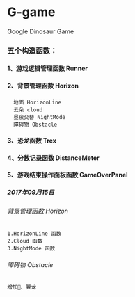 # G-game
Google Dinosaur Game

### 五个构造函数：
  #### 1、游戏逻辑管理函数 Runner
  #### 2、背景管理函数 Horizon
      地面 HorizonLine
      云朵 cloud
      昼夜交替 NightMode
      障碍物 Obstacle
  #### 3、恐龙函数 Trex
  #### 4、分数记录函数 DistanceMeter
  #### 5、游戏结束操作面板函数 GameOverPanel
  ##### 2017年09月15日
  ###### 背景管理函数 Horizon
    1.HorizonLine 函数
    2.Cloud 函数
    3.NightMode 函数
  
  ###### 障碍物 Obstacle
    增加🌵、翼龙